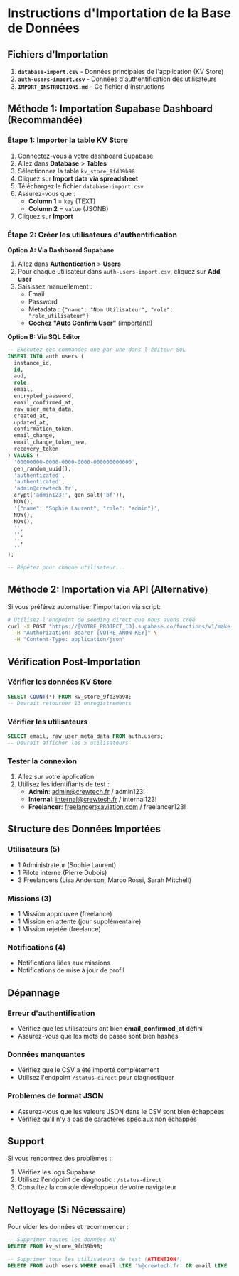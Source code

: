 # Instructions d'Importation de la Base de Données

## Fichiers d'Importation

1. **`database-import.csv`** - Données principales de l'application (KV Store)
2. **`auth-users-import.csv`** - Données d'authentification des utilisateurs
3. **`IMPORT_INSTRUCTIONS.md`** - Ce fichier d'instructions

## Méthode 1: Importation Supabase Dashboard (Recommandée)

### Étape 1: Importer la table KV Store

1. Connectez-vous à votre dashboard Supabase
2. Allez dans **Database** > **Tables**
3. Sélectionnez la table `kv_store_9fd39b98`
4. Cliquez sur **Import data via spreadsheet**
5. Téléchargez le fichier `database-import.csv`
6. Assurez-vous que :
   - **Column 1** = `key` (TEXT)
   - **Column 2** = `value` (JSONB)
7. Cliquez sur **Import**

### Étape 2: Créer les utilisateurs d'authentification

**Option A: Via Dashboard Supabase**
1. Allez dans **Authentication** > **Users**
2. Pour chaque utilisateur dans `auth-users-import.csv`, cliquez sur **Add user**
3. Saisissez manuellement :
   - Email
   - Password
   - Metadata : `{"name": "Nom Utilisateur", "role": "role_utilisateur"}`
   - **Cochez "Auto Confirm User"** (important!)

**Option B: Via SQL Editor**
```sql
-- Exécutez ces commandes une par une dans l'éditeur SQL
INSERT INTO auth.users (
  instance_id,
  id,
  aud,
  role,
  email,
  encrypted_password,
  email_confirmed_at,
  raw_user_meta_data,
  created_at,
  updated_at,
  confirmation_token,
  email_change,
  email_change_token_new,
  recovery_token
) VALUES (
  '00000000-0000-0000-0000-000000000000',
  gen_random_uuid(),
  'authenticated',
  'authenticated',
  'admin@crewtech.fr',
  crypt('admin123!', gen_salt('bf')),
  NOW(),
  '{"name": "Sophie Laurent", "role": "admin"}',
  NOW(),
  NOW(),
  '',
  '',
  '',
  ''
);

-- Répétez pour chaque utilisateur...
```

## Méthode 2: Importation via API (Alternative)

Si vous préférez automatiser l'importation via script:

```bash
# Utilisez l'endpoint de seeding direct que nous avons créé
curl -X POST "https://[VOTRE_PROJECT_ID].supabase.co/functions/v1/make-server-9fd39b98/auto-seed-direct" \
  -H "Authorization: Bearer [VOTRE_ANON_KEY]" \
  -H "Content-Type: application/json"
```

## Vérification Post-Importation

### Vérifier les données KV Store
```sql
SELECT COUNT(*) FROM kv_store_9fd39b98;
-- Devrait retourner 13 enregistrements
```

### Vérifier les utilisateurs
```sql
SELECT email, raw_user_meta_data FROM auth.users;
-- Devrait afficher les 5 utilisateurs
```

### Tester la connexion
1. Allez sur votre application
2. Utilisez les identifiants de test :
   - **Admin**: admin@crewtech.fr / admin123!
   - **Internal**: internal@crewtech.fr / internal123!
   - **Freelancer**: freelancer@aviation.com / freelancer123!

## Structure des Données Importées

### Utilisateurs (5)
- 1 Administrateur (Sophie Laurent)
- 1 Pilote interne (Pierre Dubois)  
- 3 Freelancers (Lisa Anderson, Marco Rossi, Sarah Mitchell)

### Missions (3)
- 1 Mission approuvée (freelance)
- 1 Mission en attente (jour supplémentaire)
- 1 Mission rejetée (freelance)

### Notifications (4)
- Notifications liées aux missions
- Notifications de mise à jour de profil

## Dépannage

### Erreur d'authentification
- Vérifiez que les utilisateurs ont bien **email_confirmed_at** défini
- Assurez-vous que les mots de passe sont bien hashés

### Données manquantes
- Vérifiez que le CSV a été importé complètement
- Utilisez l'endpoint `/status-direct` pour diagnostiquer

### Problèmes de format JSON
- Assurez-vous que les valeurs JSON dans le CSV sont bien échappées
- Vérifiez qu'il n'y a pas de caractères spéciaux non échappés

## Support

Si vous rencontrez des problèmes :
1. Vérifiez les logs Supabase
2. Utilisez l'endpoint de diagnostic : `/status-direct`
3. Consultez la console développeur de votre navigateur

## Nettoyage (Si Nécessaire)

Pour vider les données et recommencer :
```sql
-- Supprimer toutes les données KV
DELETE FROM kv_store_9fd39b98;

-- Supprimer tous les utilisateurs de test (ATTENTION!)
DELETE FROM auth.users WHERE email LIKE '%@crewtech.fr' OR email LIKE '%@aviation.com' OR email LIKE '%@freelance.eu' OR email LIKE '%@crewaviation.com';
```